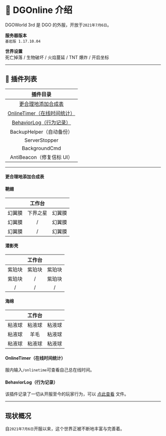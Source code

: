 <!-- information/DGOnline/3rd -->

# 📃 DGOnline 介绍

DGOWorld 3rd 是 DGO 的外服，开放于`2021年7月6日`。

**服务器版本** <br/>
`基岩版 1.17.10.04`

**世界设置** <br/>
死亡掉落 / 生物破坏 / 火焰蔓延 / TNT 爆炸 / 开启坐标

---

## 🔌 插件列表

|                                  插件目录                                  |
| :------------------------------------------------------------------------: |
|          [更合理地添加合成表](DGOWorld/3rd?id=更合理地添加合成表)          |
| [OnlineTimer（在线时间统计）](DGOWorld/3rd?id=onlinetimer（在线时间统计）) |
|     [BehaviorLog（行为记录）](DGOWorld/3rd?id=behaviorlog（行为记录）)     |
|                          BackupHelper（自动备份）                          |
|                               ServerStopper                                |
|                               BackgroundCmd                                |
|                         AntiBeacon（修复信标 UI）                          |

---

#### 更合理地添加合成表

<!-- tabs:start -->

#### **鞘翅**

|        |  工作台  |        |
| :----: | :------: | :----: |
| 幻翼膜 | 下界之星 | 幻翼膜 |
| 幻翼膜 |    /     | 幻翼膜 |
| 幻翼膜 |    /     | 幻翼膜 |

#### **潜影壳**

|        | 工作台 |        |
| :----: | :----: | :----: |
| 紫珀块 | 紫珀块 | 紫珀块 |
| 紫珀块 |   /    | 紫珀块 |
|   /    |   /    |   /    |

#### **海绵**

|        | 工作台 |        |
| :----: | :----: | :----: |
| 粘液球 | 粘液球 | 粘液球 |
| 粘液球 |  羊毛  | 粘液球 |
| 粘液球 | 粘液球 | 粘液球 |

<!-- tabs:end -->

#### OnlineTimer（在线时间统计）

服内输入`/onlinetime`可查看自己总在线时间。

#### BehaviorLog（行为记录）

该插件记录了一切从开服至今的玩家行为，可以 [点此查看](http://159.75.116.151:9798/shareview?code=dgonline-logs#/logs?a=1) 文件。

---

## 现状概况

自`2021年7月6日`开服以来，这个世界正被不断地丰富与完善着。<br/>

<!-- 如今有着无数繁复而密集的建筑群，也有着许多未曾被发现的古老建筑。 -->
